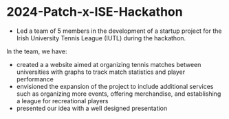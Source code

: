 # 2024-Patch-x-ISE-Hackathon

- Led a team of 5 members in the development of a startup project for the Irish University Tennis League (IUTL) during the hackathon.

In the team, we have:
- created a a website aimed at organizing tennis matches between universities with graphs to track match statistics and player performance
- envisioned the expansion of the project to include additional services such as organizing more events, offering merchandise, and establishing a league for recreational players
- presented our idea with a well designed presentation
